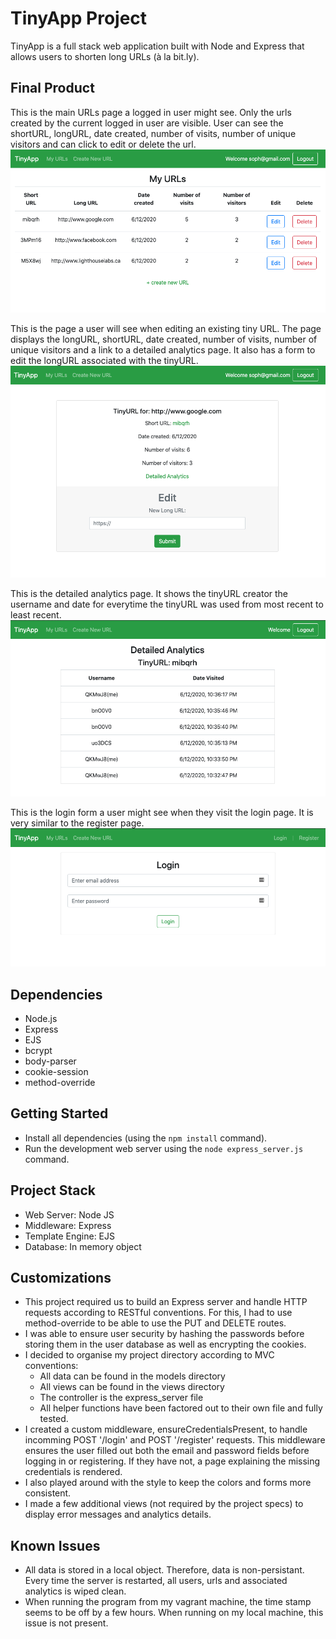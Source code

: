 # TinyApp Project

TinyApp is a full stack web application built with Node and Express that allows users to shorten long URLs (à la bit.ly).

## Final Product

This is the main URLs page a logged in user might see. Only the urls created by the current logged in user are visible. User can see the shortURL, longURL, date created, number of visits, number of unique visitors and can click to edit or delete the url.
!["Screenshot of URLs page"](https://github.com/sophdubs/tinyapp/blob/master/docs/urls-page.png?raw=true)

This is the page a user will see when editing an existing tiny URL. The page displays the longURL, shortURL, date created, number of visits, number of unique visitors and a link to a detailed analytics page. It also has a form to edit the longURL associated with the tinyURL.
!["Screenshot of new URL form"](https://github.com/sophdubs/tinyapp/blob/master/docs/edit-page.png?raw=true)

This is the detailed analytics page. It shows the tinyURL creator the username and date for everytime the tinyURL was used from most recent to least recent. 
!["Screenshot of Login form"](https://github.com/sophdubs/tinyapp/blob/master/docs/analytics-page.png?raw=true)

This is the login form a user might see when they visit the login page. It is very similar to the register page.
!["Screenshot of Login form"](https://github.com/sophdubs/tinyapp/blob/master/docs/login-page.png?raw=true)


## Dependencies

- Node.js
- Express
- EJS
- bcrypt
- body-parser
- cookie-session
- method-override

## Getting Started

- Install all dependencies (using the `npm install` command).
- Run the development web server using the `node express_server.js` command.

## Project Stack
- Web Server: Node JS
- Middleware: Express
- Template Engine: EJS
- Database: In memory object

## Customizations
- This project required us to build an Express server and handle HTTP requests according to RESTful conventions. For this, I had to use method-override to be able to use the PUT and DELETE routes. 
- I was able to ensure user security by hashing the passwords before storing them in the user database as well as encrypting the cookies.
- I decided to organise my project directory according to MVC conventions:
  - All data can be found in the models directory
  - All views can be found in the views directory
  - The controller is the express_server file
  - All helper functions have been factored out to their own file and fully tested. 
- I created a custom middleware, ensureCredentialsPresent, to handle incomming POST '/login' and POST '/register' requests. This middleware ensures the user filled out both the email and password fields before logging in or registering. If they have not, a page explaining the missing credentials is rendered. 
- I also played around with the style to keep the colors and forms more consistent. 
- I made a few additional views (not required by the project specs) to display error messages and analytics details.


## Known Issues
- All data is stored in a local object. Therefore, data is non-persistant. Every time the server is restarted, all users, urls and associated analytics is wiped clean. 
- When running the program from my vagrant machine, the time stamp seems to be off by a few hours. When running on my local machine, this issue is not present. 